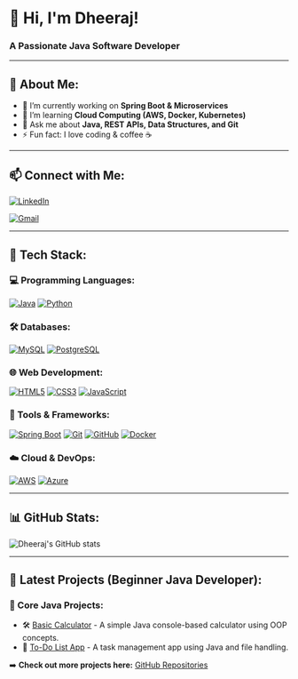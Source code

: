 # 👋 Hi, I'm Dheeraj!  
### A Passionate Java Software Developer  

---

## 🚀 About Me:
- 🔭 I’m currently working on **Spring Boot & Microservices**  
- 🌱 I’m learning **Cloud Computing (AWS, Docker, Kubernetes)**  
- 💬 Ask me about **Java, REST APIs, Data Structures, and Git**  
- ⚡ Fun fact: I love coding & coffee ☕  

---

## 📫 Connect with Me:
[![LinkedIn](https://img.shields.io/badge/LinkedIn-0077B5?style=for-the-badge&logo=linkedin&logoColor=white)](https://www.linkedin.com/in/dheeraj-kumar-87382b222/)
 
[![Gmail](https://img.shields.io/badge/Gmail-D14836?style=for-the-badge&logo=gmail&logoColor=white)](mailto:dheerajk92114@gmail.com)  

---

## 🚀 Tech Stack:

### 💻 Programming Languages:
[![Java](https://img.shields.io/badge/Java-007396?style=for-the-badge&logo=java&logoColor=white)](https://www.java.com/)
[![Python](https://img.shields.io/badge/Python-3776AB?style=for-the-badge&logo=python&logoColor=white)](https://www.python.org/)

### 🛠️ Databases:
[![MySQL](https://img.shields.io/badge/MySQL-4479A1?style=for-the-badge&logo=mysql&logoColor=white)](https://www.mysql.com/)
[![PostgreSQL](https://img.shields.io/badge/PostgreSQL-316192?style=for-the-badge&logo=postgresql&logoColor=white)](https://www.postgresql.org/)

### 🌐 Web Development:
[![HTML5](https://img.shields.io/badge/HTML5-E34F26?style=for-the-badge&logo=html5&logoColor=white)](https://developer.mozilla.org/en-US/docs/Web/HTML)
[![CSS3](https://img.shields.io/badge/CSS3-1572B6?style=for-the-badge&logo=css3&logoColor=white)](https://developer.mozilla.org/en-US/docs/Web/CSS)
[![JavaScript](https://img.shields.io/badge/JavaScript-F7DF1E?style=for-the-badge&logo=javascript&logoColor=black)](https://developer.mozilla.org/en-US/docs/Web/JavaScript)

### 🔧 Tools & Frameworks:
[![Spring Boot](https://img.shields.io/badge/Spring_Boot-6DB33F?style=for-the-badge&logo=spring-boot&logoColor=white)](https://spring.io/projects/spring-boot)
[![Git](https://img.shields.io/badge/Git-F05032?style=for-the-badge&logo=git&logoColor=white)](https://git-scm.com/)
[![GitHub](https://img.shields.io/badge/GitHub-181717?style=for-the-badge&logo=github&logoColor=white)](https://github.com/)
[![Docker](https://img.shields.io/badge/Docker-2496ED?style=for-the-badge&logo=docker&logoColor=white)](https://www.docker.com/)

### ☁️ Cloud & DevOps:
[![AWS](https://img.shields.io/badge/AWS-232F3E?style=for-the-badge&logo=amazon-aws&logoColor=white)](https://aws.amazon.com/)
[![Azure](https://img.shields.io/badge/Azure-0078D4?style=for-the-badge&logo=microsoft-azure&logoColor=white)](https://azure.microsoft.com/)


---

## 📊 GitHub Stats:
![Dheeraj's GitHub stats](https://github-readme-stats.vercel.app/api?username=dheerajcoding&show_icons=true&theme=radical)  

---

## 🚀 Latest Projects (Beginner Java Developer):

### 🔹 Core Java Projects:
- 🛠️ [Basic Calculator](https://github.com/dheerajcoding/Basic-Calculator) - A simple Java console-based calculator using OOP concepts.
- 📅 [To-Do List App](https://github.com/dheerajcoding/ToDo-List) - A task management app using Java and file handling.



➡️ **Check out more projects here:** [GitHub Repositories](https://github.com/dheerajcoding?tab=repositories)

